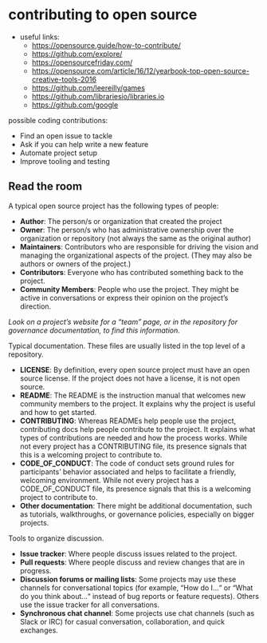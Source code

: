 # contributing to open source

* useful links:
  * https://opensource.guide/how-to-contribute/
  * https://github.com/explore/
  * https://opensourcefriday.com/
  * https://opensource.com/article/16/12/yearbook-top-open-source-creative-tools-2016
  * https://github.com/leereilly/games
  * https://github.com/librariesio/libraries.io
  * https://github.com/google

possible coding contributions:

  * Find an open issue to tackle
  * Ask if you can help write a new feature
  * Automate project setup
  * Improve tooling and testing

## Read the room

A typical open source project has the following types of people:

  * **Author**: The person/s or organization that created the project
  * **Owner**: The person/s who has administrative ownership over the organization or repository (not always the same as the original author)
  * **Maintainers**: Contributors who are responsible for driving the vision and managing the organizational aspects of the project. (They may also be authors or owners of the project.)
  * **Contributors**: Everyone who has contributed something back to the project.
  * **Community Members**: People who use the project. They might be active in conversations or express their opinion on the project’s direction.

  *Look on a project’s website for a “team” page, or in the repository for governance documentation, to find this information.*


Typical documentation. These files are usually listed in the top level of a repository.

  * **LICENSE**: By definition, every open source project must have an open source license. If the project does not have a license, it is not open source.
  * **README**: The README is the instruction manual that welcomes new community members to the project. It explains why the project is useful and how to get started.
  * **CONTRIBUTING**: Whereas READMEs help people use the project, contributing docs help people contribute to the project. It explains what types of contributions are needed and how the process works. While not every project has a CONTRIBUTING file, its presence signals that this is a welcoming project to contribute to.
  * **CODE_OF_CONDUCT**: The code of conduct sets ground rules for participants’ behavior associated and helps to facilitate a friendly, welcoming environment. While not every project has a CODE_OF_CONDUCT file, its presence signals that this is a welcoming project to contribute to.
  * **Other documentation**: There might be additional documentation, such as tutorials, walkthroughs, or governance policies, especially on bigger projects.

Tools to organize discussion.

  * **Issue tracker**: Where people discuss issues related to the project.
  * **Pull requests**: Where people discuss and review changes that are in progress.
  * **Discussion forums or mailing lists**: Some projects may use these channels for conversational topics (for example, “How do I…“ or “What do you think about…“ instead of bug reports or feature requests). Others use the issue tracker for all conversations.
  * **Synchronous chat channel**: Some projects use chat channels (such as Slack or IRC) for casual conversation, collaboration, and quick exchanges.
